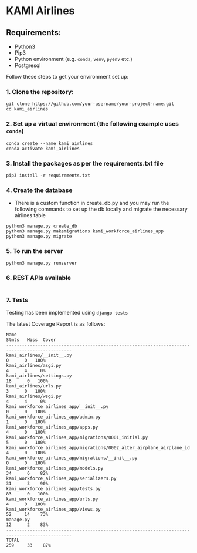 # KAMI Airlines

## Requirements:

- Python3
- Pip3
- Python environment (e.g. `conda`, `venv`, `pyenv` etc.)
- Postgresql

Follow these steps to get your environment set up:

### 1. Clone the repository:

```
git clone https://github.com/your-username/your-project-name.git
cd kami_airlines
```

### 2. Set up a virtual environment (the following example uses `conda`)

```
conda create --name kami_airlines
conda activate kami_airlines
```

### 3. Install the packages as per the requirements.txt file

```
pip3 install -r requirements.txt
```

### 4. Create the database
- There is a custom function in create_db.py and you may run the following commands to set up the db locally and migrate the necessary airlines table

```
python3 manage.py create_db
python3 manage.py makemigrations kami_workforce_airlines_app
python3 manage.py migrate

```

### 5. To run the server

```
python3 manage.py runserver
```

### 6. REST APIs available

```
```

### 7. Tests
Testing has been implemented using `django tests`

The latest Coverage Report is as follows:

```
Name                                                                        Stmts   Miss  Cover
-----------------------------------------------------------------------------------------------
kami_airlines/__init__.py                                                       0      0   100%
kami_airlines/asgi.py                                                           4      4     0%
kami_airlines/settings.py                                                      18      0   100%
kami_airlines/urls.py                                                           3      0   100%
kami_airlines/wsgi.py                                                           4      4     0%
kami_workforce_airlines_app/__init__.py                                         0      0   100%
kami_workforce_airlines_app/admin.py                                            1      0   100%
kami_workforce_airlines_app/apps.py                                             4      0   100%
kami_workforce_airlines_app/migrations/0001_initial.py                          5      0   100%
kami_workforce_airlines_app/migrations/0002_alter_airplane_airplane_id.py       4      0   100%
kami_workforce_airlines_app/migrations/__init__.py                              0      0   100%
kami_workforce_airlines_app/models.py                                          34      6    82%
kami_workforce_airlines_app/serializers.py                                     31      3    90%
kami_workforce_airlines_app/tests.py                                           83      0   100%
kami_workforce_airlines_app/urls.py                                             4      0   100%
kami_workforce_airlines_app/views.py                                           52     14    73%
manage.py                                                                      12      2    83%
-----------------------------------------------------------------------------------------------
TOTAL                                                                         259     33    87%
```